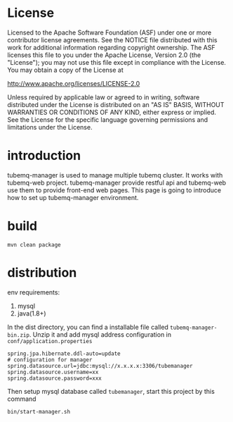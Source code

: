 License
=======

Licensed to the Apache Software Foundation (ASF) under one
or more contributor license agreements. See the NOTICE file
distributed with this work for additional information
regarding copyright ownership. The ASF licenses this file
to you under the Apache License, Version 2.0 (the
"License"); you may not use this file except in compliance
with the License. You may obtain a copy of the License at

  http://www.apache.org/licenses/LICENSE-2.0

Unless required by applicable law or agreed to in writing,
software distributed under the License is distributed on an
"AS IS" BASIS, WITHOUT WARRANTIES OR CONDITIONS OF ANY
KIND, either express or implied. See the License for the
specific language governing permissions and limitations
under the License.

# introduction
tubemq-manager is used to manage multiple tubemq cluster. It works with tubemq-web project. 
tubemq-manager provide restful api and tubemq-web use them to provide front-end web pages.
This page is going to introduce how to set up tubemq-manager environment.


# build
```shell script
mvn clean package
```


# distribution
env requirements:
  1. mysql
  2. java(1.8+)

In the dist directory, you can find a installable file called `tubemq-manager-bin.zip`. Unzip it
and add mysql address configuration in `conf/application.properties`

```properties
spring.jpa.hibernate.ddl-auto=update
# configuration for manager
spring.datasource.url=jdbc:mysql://x.x.x.x:3306/tubemanager
spring.datasource.username=xx
spring.datasource.password=xxx
```
Then setup mysql database called `tubemanager`, start this project by this command
```shell script
bin/start-manager.sh
```
